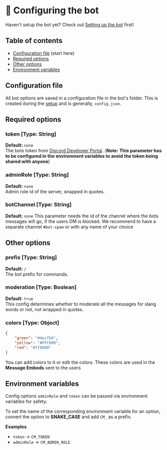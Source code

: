 # 📝 Configuring the bot

Haven't setup the bot yet? Check out [Setting up the bot](https://github.com/rahul1116/CodeMod/blob/master/docs/setup.md) first!

## Table of contents

-   [Configuration file](https://github.com/rahul1116/CodeMod/blob/master/docs/configuration.md#configuration-file) (start here)
-   [Required options](https://github.com/rahul1116/CodeMod/blob/master/docs/configuration.md#required-options)
-   [Other options](https://github.com/rahul1116/CodeMod/blob/master/docs/configuration.md#other-options)
-   [Environment variables](https://github.com/rahul1116/CodeMod/blob/master/docs/configuration.md#environment-variables)

## Configuration file

All bot options are saved in a configuration file in the bot's folder. This is created during the [setup](https://github.com/rahul1116/CodeMod/blob/master/docs/setup.md) and is generally, `config.json`.

## Required options

### token [Type: String]

**Default:** `none`  
The bots token from [Discord Developer Portal](https://discordapp.com/developers). (**Note: This parameter has to be configured in the environment variables to avoid the token being shared with anyone**)

### adminRole [Type: String]

**Default:** `none`  
Admin role id of the server, wrapped in quotes.

### botChannel [Type: String]

**Default:** `none`
This parameter needs the id of the channel where the bots messages will go, if the users DM is blocked. We recommend to have a separate channel `#bot-spam` or with any name of your choice

## Other options

### prefix [Type: String]

**Default:** `/`  
The bot prefix for commands.

### moderation [Type: Boolean]

**Default**: `true`  
This config determines whether to moderate all the messages for slang words or not, not wrapped in quotes.

### colors [Type: Object]

```json
{
    "green": "#4ecfb8",
    "yellow": "#FFC000",
    "red": "#ff0000"
}
```

You can add colors to it or edit the colors. These colors are used in the **Message Embeds** sent to the users

## Environment variables

Config options `adminRole` and `token` can be passed via environment variables for safety.

To set the name of the corresponding environment variable for an option, convert the option to **SNAKE_CASE** and add `CM_` as a prefix.

**Examples**

-   `token` -> `CM_TOKEN`
-   `adminRole` -> `CM_ADMIN_ROLE`
